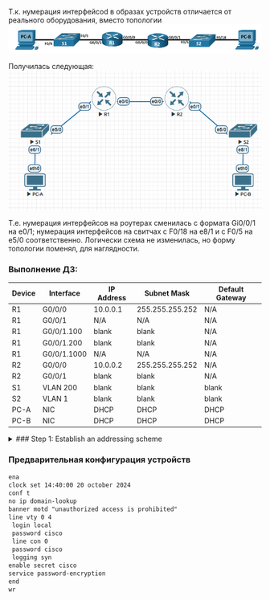Т.к. нумерация интерфейсоd в образах устройств отличается от реального оборудования, вместо топологии 
![](https://github.com/Etherne1/otus_network_engineer/blob/main/Lab03/Pasted%20image%2020241020151723.png?raw=true)  


Получилась следующая:  
![](https://github.com/Etherne1/otus_network_engineer/blob/main/Lab03/Pasted%20image%2020241020152404.png?raw=true)

Т.е. нумерация интерфейсов на роутерах сменилась с формата Gi0/0/1 на e0/1; нумерация интерфейсов на свитчах с F0/18 на e8/1 и с F0/5 на e5/0 соответственно.
Логически схема не изменилась, но форму топологии поменял, для наглядности.

### Выполнение ДЗ:


|Device|Interface|IP Address|Subnet Mask|Default Gateway|
|---|---|---|---|---|
|R1|G0/0/0|10.0.0.1|255.255.255.252|N/A|
|R1|G0/0/1|N/A|N/A|N/A|
|R1|G0/0/1.100|blank|blank|N/A|
|R1|G0/0/1.200|blank|blank|N/A|
|R1|G0/0/1.1000|N/A|N/A|N/A|
|R2|G0/0/0|10.0.0.2|255.255.255.252|N/A|
|R2|G0/0/1|blank|blank|N/A|
|S1|VLAN 200|blank|blank|blank|
|S2|VLAN 1|blank|blank|blank|
|PC-A|NIC|DHCP|DHCP|DHCP|
|PC-B|NIC|DHCP|DHCP|DHCP|



<details>
  <summary>### Step 1: Establish an addressing scheme</summary>
 Subnet the network 192.168.1.0/24 to meet the following requirements:

a.      One subnet, “Subnet A”, supporting 58 hosts (the client VLAN at R1).

Subnet A:

Type your answers here.

Record the first IP address in the Addressing Table for R1 G0/0/1.100.

b.      One subnet, “Subnet B”, supporting 28 hosts (the management VLAN at R1).

Subnet B:

Type your answers here.

Record the first IP address in the Addressing Table for R1 G0/0/1.200. Record the second IP address in the Address Table for S1 VLAN 200 and enter the associated default gateway.

c.      One subnet, “Subnet C”, supporting 12 hosts (the client network at R2).

Subnet C:

Type your answers here.

Record the first IP address in the Addressing Table for R2 G0/0/1.
  
</details>

### Предварительная конфигурация устройств


```
ena
clock set 14:40:00 20 october 2024
conf t
no ip domain-lookup
banner motd "unauthorized access is prohibited"
line vty 0 4
 login local
 password cisco
 line con 0 
 password cisco
 logging syn
enable secret cisco
service password-encryption
end
wr
```


